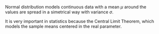 Normal distribution models continuous data with a mean *&mu;* around the values are spread in a simetrical way with variance *&sigma;*.

It is very important in statistics because the Central Limit Theorem, which models the sample means centered in the real parameter.
